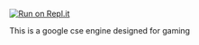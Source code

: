 [![Run on Repl.it](https://repl.it/badge/github/johndoe434/gsengine)](https://repl.it/github/johndoe434/gsengine)

This is a google cse engine designed for gaming
